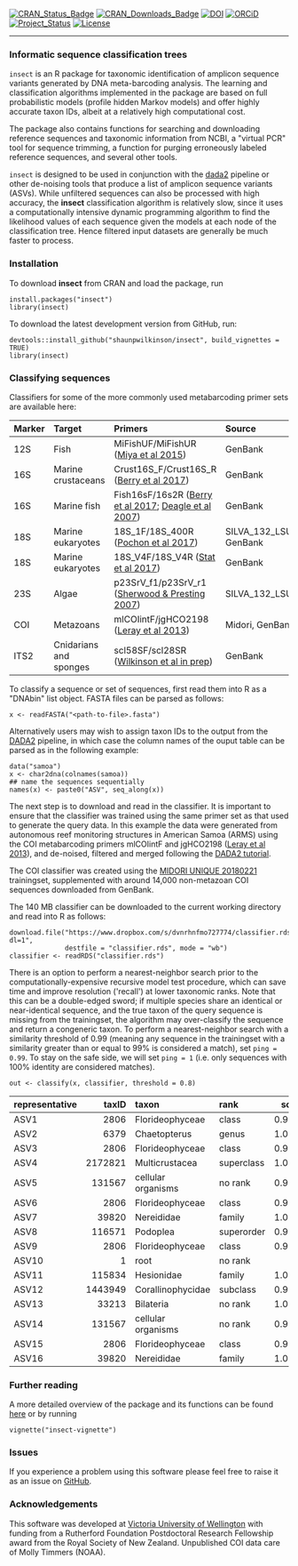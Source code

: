 [![CRAN\_Status\_Badge](http://www.r-pkg.org/badges/version/insect)](https://cran.r-project.org/package=insect)
[![CRAN\_Downloads\_Badge](http://cranlogs.r-pkg.org/badges/grand-total/insect)](https://cran.r-project.org/package=insect)
[![DOI](https://zenodo.org/badge/87808693.svg)](https://zenodo.org/badge/latestdoi/87808693)
[![ORCiD](https://img.shields.io/badge/ORCiD-0000--0002--7332--7931-brightgreen.svg)](http://orcid.org/0000-0002-7332-7931)
[![Project\_Status](http://www.repostatus.org/badges/latest/active.svg)](http://www.repostatus.org/#active)
[![License](https://img.shields.io/badge/License-GPL%20v3-blue.svg)](http://www.gnu.org/licenses/gpl-3.0)

------------------------------------------------------------------------

### Informatic sequence classification trees

`insect` is an R package for taxonomic identification of amplicon
sequence variants generated by DNA meta-barcoding analysis. The learning
and classification algorithms implemented in the package are based on
full probabilistic models (profile hidden Markov models) and offer
highly accurate taxon IDs, albeit at a relatively high computational
cost.

The package also contains functions for searching and downloading
reference sequences and taxonomic information from NCBI, a "virtual PCR"
tool for sequence trimming, a function for purging erroneously labeled
reference sequences, and several other tools.

`insect` is designed to be used in conjunction with the
[dada2](https://benjjneb.github.io/dada2/index.html) pipeline or other
de-noising tools that produce a list of amplicon sequence variants
(ASVs). While unfiltered sequences can also be processed with high
accuracy, the **insect** classification algorithm is relatively slow,
since it uses a computationally intensive dynamic programming algorithm
to find the likelihood values of each sequence given the models at each
node of the classification tree. Hence filtered input datasets are
generally be much faster to process.

### Installation

To download **insect** from CRAN and load the package, run

    install.packages("insect")
    library(insect)

To download the latest development version from GitHub, run:

    devtools::install_github("shaunpwilkinson/insect", build_vignettes = TRUE) 
    library(insect)

### Classifying sequences

Classifiers for some of the more commonly used metabarcoding primer sets
are available here:

<!-- note newlines needed between html tags and code chunk -->
<table>
<thead>
<tr class="header">
<th align="left">Marker</th>
<th align="left">Target</th>
<th align="left">Primers</th>
<th align="left">Source</th>
<th align="right">Version</th>
<th align="right">Date</th>
<th align="left">Download</th>
</tr>
</thead>
<tbody>
<tr class="odd">
<td align="left">12S</td>
<td align="left">Fish</td>
<td align="left">MiFishUF/MiFishUR (<a href="https://www.ncbi.nlm.nih.gov/pubmed/26587265">Miya et al 2015</a>)</td>
<td align="left">GenBank</td>
<td align="right">1</td>
<td align="right">20181111</td>
<td align="left"><a href="https://www.dropbox.com/s/fv3dpvws6zjvtib/classifier.rds?dl=1">RDS (9MB)</a></td>
</tr>
<tr class="even">
<td align="left">16S</td>
<td align="left">Marine crustaceans</td>
<td align="left">Crust16S_F/Crust16S_R (<a href="https://www.ncbi.nlm.nih.gov/pmc/articles/PMC5528208/">Berry et al 2017</a>)</td>
<td align="left">GenBank</td>
<td align="right">4</td>
<td align="right">20180626</td>
<td align="left"><a href="https://www.dropbox.com/s/9vl9gj3frw7ng1m/classifier.rds?dl=1">RDS (7.1 MB)</a></td>
</tr>
<tr class="odd">
<td align="left">16S</td>
<td align="left">Marine fish</td>
<td align="left">Fish16sF/16s2R (<a href="https://www.ncbi.nlm.nih.gov/pmc/articles/PMC5528208/">Berry et al 2017</a>; <a href="https://www.ncbi.nlm.nih.gov/pmc/articles/PMC1959119/">Deagle et al 2007</a>)</td>
<td align="left">GenBank</td>
<td align="right">4</td>
<td align="right">20180627</td>
<td align="left"><a href="https://www.dropbox.com/s/fvfrd46exdah037/classifier.rds?dl=1">RDS (6.8MB)</a></td>
</tr>
<tr class="even">
<td align="left">18S</td>
<td align="left">Marine eukaryotes</td>
<td align="left">18S_1F/18S_400R (<a href="https://www.ncbi.nlm.nih.gov/pubmed/24023913">Pochon et al 2017</a>)</td>
<td align="left">SILVA_132_LSUParc, GenBank</td>
<td align="right">5</td>
<td align="right">20180709</td>
<td align="left"><a href="https://www.dropbox.com/s/rmhh1g73jtipagu/classifier.rds?dl=1">RDS (11.8 MB)</a></td>
</tr>
<tr class="odd">
<td align="left">18S</td>
<td align="left">Marine eukaryotes</td>
<td align="left">18S_V4F/18S_V4R (<a href="https://www.ncbi.nlm.nih.gov/pubmed/28947818">Stat et al 2017</a>)</td>
<td align="left">GenBank</td>
<td align="right">4</td>
<td align="right">20180525</td>
<td align="left"><a href="https://www.dropbox.com/s/s315gxuo4p24kx8/classifier.rds?dl=1">RDS (11.5 MB)</a></td>
</tr>
<tr class="even">
<td align="left">23S</td>
<td align="left">Algae</td>
<td align="left">p23SrV_f1/p23SrV_r1 (<a href="https://onlinelibrary.wiley.com/doi/abs/10.1111/j.1529-8817.2007.00341.x">Sherwood &amp; Presting 2007</a>)</td>
<td align="left">SILVA_132_LSUParc</td>
<td align="right">1</td>
<td align="right">20180715</td>
<td align="left"><a href="https://www.dropbox.com/s/6o8cauqrlgnmwp5/classifier.rds?dl=1">RDS (26.9MB)</a></td>
</tr>
<tr class="odd">
<td align="left">COI</td>
<td align="left">Metazoans</td>
<td align="left">mlCOIintF/jgHCO2198 (<a href="https://frontiersinzoology.biomedcentral.com/articles/10.1186/1742-9994-10-34">Leray et al 2013</a>)</td>
<td align="left">Midori, GenBank</td>
<td align="right">5</td>
<td align="right">20181124</td>
<td align="left"><a href="https://www.dropbox.com/s/dvnrhnfmo727774/classifier.rds?dl=1">RDS (140 MB)</a></td>
</tr>
<tr class="even">
<td align="left">ITS2</td>
<td align="left">Cnidarians and sponges</td>
<td align="left">scl58SF/scl28SR (<a href="https://www.dropbox.com/s/6hcs1goju60wqi4/README.txt?dl=1">Wilkinson et al in prep</a>)</td>
<td align="left">GenBank</td>
<td align="right">5</td>
<td align="right">20180920</td>
<td align="left"><a href="https://www.dropbox.com/s/f07cka6308ebk2o/classifier.rds?dl=1">RDS (6.6 MB)</a></td>
</tr>
</tbody>
</table>

To classify a sequence or set of sequences, first read them into R as a
"DNAbin" list object. FASTA files can be parsed as follows:

    x <- readFASTA("<path-to-file>.fasta")

Alternatively users may wish to assign taxon IDs to the output from the
[DADA2](https://www.nature.com/articles/nmeth.3869) pipeline, in which
case the column names of the ouput table can be parsed as in the
following example:

    data("samoa") 
    x <- char2dna(colnames(samoa))
    ## name the sequences sequentially
    names(x) <- paste0("ASV", seq_along(x))

The next step is to download and read in the classifier. It is important
to ensure that the classifier was trained using the same primer set as
that used to generate the query data. In this example the data were
generated from autonomous reef monitoring structures in American Samoa
(ARMS) using the COI metabarcoding primers mlCOIintF and jgHCO2198
([Leray et al
2013](https://frontiersinzoology.biomedcentral.com/articles/10.1186/1742-9994-10-34)),
and de-noised, filtered and merged following the [DADA2
tutorial](https://benjjneb.github.io/dada2/tutorial.html).

The COI classifier was created using the [MIDORI UNIQUE
20180221](http://reference-midori.info/download.php) trainingset,
supplemented with around 14,000 non-metazoan COI sequences downloaded
from GenBank.

The 140 MB classifier can be downloaded to the current working directory
and read into R as follows:

    download.file("https://www.dropbox.com/s/dvnrhnfmo727774/classifier.rds?dl=1", 
                  destfile = "classifier.rds", mode = "wb")
    classifier <- readRDS("classifier.rds")

There is an option to perform a nearest-neighbor search prior to the
computationally-expensive recursive model test procedure, which can save
time and improve resolution ('recall') at lower taxonomic ranks. Note
that this can be a double-edged sword; if multiple species share an
identical or near-identical sequence, and the true taxon of the query
sequence is missing from the trainingset, the algorithm may
over-classify the sequence and return a congeneric taxon. To perform a
nearest-neighbor search with a similarity threshold of 0.99 (meaning any
sequence in the trainingset with a similarity greater than or equal to
99% is considered a match), set `ping = 0.99`. To stay on the safe side,
we will set `ping = 1` (i.e. only sequences with 100% identity are
considered matches).

    out <- classify(x, classifier, threshold = 0.8)

<!-- note newlines needed between html tags and code chunk -->
<table>
<thead>
<tr class="header">
<th align="left">representative</th>
<th align="right">taxID</th>
<th align="left">taxon</th>
<th align="left">rank</th>
<th align="right">score</th>
<th align="left">kingdom</th>
<th align="left">phylum</th>
<th align="left">class</th>
<th align="left">order</th>
<th align="left">family</th>
<th align="left">genus</th>
<th align="left">species</th>
</tr>
</thead>
<tbody>
<tr class="odd">
<td align="left">ASV1</td>
<td align="right">2806</td>
<td align="left">Florideophyceae</td>
<td align="left">class</td>
<td align="right">0.9981</td>
<td align="left"></td>
<td align="left"></td>
<td align="left">Florideophyceae</td>
<td align="left"></td>
<td align="left"></td>
<td align="left"></td>
<td align="left"></td>
</tr>
<tr class="even">
<td align="left">ASV2</td>
<td align="right">6379</td>
<td align="left">Chaetopterus</td>
<td align="left">genus</td>
<td align="right">1.0000</td>
<td align="left">Metazoa</td>
<td align="left">Annelida</td>
<td align="left">Polychaeta</td>
<td align="left">Spionida</td>
<td align="left">Chaetopteridae</td>
<td align="left">Chaetopterus</td>
<td align="left"></td>
</tr>
<tr class="odd">
<td align="left">ASV3</td>
<td align="right">2806</td>
<td align="left">Florideophyceae</td>
<td align="left">class</td>
<td align="right">0.9989</td>
<td align="left"></td>
<td align="left"></td>
<td align="left">Florideophyceae</td>
<td align="left"></td>
<td align="left"></td>
<td align="left"></td>
<td align="left"></td>
</tr>
<tr class="even">
<td align="left">ASV4</td>
<td align="right">2172821</td>
<td align="left">Multicrustacea</td>
<td align="left">superclass</td>
<td align="right">1.0000</td>
<td align="left">Metazoa</td>
<td align="left">Arthropoda</td>
<td align="left"></td>
<td align="left"></td>
<td align="left"></td>
<td align="left"></td>
<td align="left"></td>
</tr>
<tr class="odd">
<td align="left">ASV5</td>
<td align="right">131567</td>
<td align="left">cellular organisms</td>
<td align="left">no rank</td>
<td align="right">0.9952</td>
<td align="left"></td>
<td align="left"></td>
<td align="left"></td>
<td align="left"></td>
<td align="left"></td>
<td align="left"></td>
<td align="left"></td>
</tr>
<tr class="even">
<td align="left">ASV6</td>
<td align="right">2806</td>
<td align="left">Florideophyceae</td>
<td align="left">class</td>
<td align="right">0.9981</td>
<td align="left"></td>
<td align="left"></td>
<td align="left">Florideophyceae</td>
<td align="left"></td>
<td align="left"></td>
<td align="left"></td>
<td align="left"></td>
</tr>
<tr class="odd">
<td align="left">ASV7</td>
<td align="right">39820</td>
<td align="left">Nereididae</td>
<td align="left">family</td>
<td align="right">1.0000</td>
<td align="left">Metazoa</td>
<td align="left">Annelida</td>
<td align="left">Polychaeta</td>
<td align="left">Phyllodocida</td>
<td align="left">Nereididae</td>
<td align="left"></td>
<td align="left"></td>
</tr>
<tr class="even">
<td align="left">ASV8</td>
<td align="right">116571</td>
<td align="left">Podoplea</td>
<td align="left">superorder</td>
<td align="right">0.9995</td>
<td align="left">Metazoa</td>
<td align="left">Arthropoda</td>
<td align="left">Hexanauplia</td>
<td align="left"></td>
<td align="left"></td>
<td align="left"></td>
<td align="left"></td>
</tr>
<tr class="odd">
<td align="left">ASV9</td>
<td align="right">2806</td>
<td align="left">Florideophyceae</td>
<td align="left">class</td>
<td align="right">0.9482</td>
<td align="left"></td>
<td align="left"></td>
<td align="left">Florideophyceae</td>
<td align="left"></td>
<td align="left"></td>
<td align="left"></td>
<td align="left"></td>
</tr>
<tr class="even">
<td align="left">ASV10</td>
<td align="right">1</td>
<td align="left">root</td>
<td align="left">no rank</td>
<td align="right">NA</td>
<td align="left"></td>
<td align="left"></td>
<td align="left"></td>
<td align="left"></td>
<td align="left"></td>
<td align="left"></td>
<td align="left"></td>
</tr>
<tr class="odd">
<td align="left">ASV11</td>
<td align="right">115834</td>
<td align="left">Hesionidae</td>
<td align="left">family</td>
<td align="right">1.0000</td>
<td align="left">Metazoa</td>
<td align="left">Annelida</td>
<td align="left">Polychaeta</td>
<td align="left">Phyllodocida</td>
<td align="left">Hesionidae</td>
<td align="left"></td>
<td align="left"></td>
</tr>
<tr class="even">
<td align="left">ASV12</td>
<td align="right">1443949</td>
<td align="left">Corallinophycidae</td>
<td align="left">subclass</td>
<td align="right">0.9910</td>
<td align="left"></td>
<td align="left"></td>
<td align="left">Florideophyceae</td>
<td align="left"></td>
<td align="left"></td>
<td align="left"></td>
<td align="left"></td>
</tr>
<tr class="odd">
<td align="left">ASV13</td>
<td align="right">33213</td>
<td align="left">Bilateria</td>
<td align="left">no rank</td>
<td align="right">1.0000</td>
<td align="left">Metazoa</td>
<td align="left"></td>
<td align="left"></td>
<td align="left"></td>
<td align="left"></td>
<td align="left"></td>
<td align="left"></td>
</tr>
<tr class="even">
<td align="left">ASV14</td>
<td align="right">131567</td>
<td align="left">cellular organisms</td>
<td align="left">no rank</td>
<td align="right">0.9952</td>
<td align="left"></td>
<td align="left"></td>
<td align="left"></td>
<td align="left"></td>
<td align="left"></td>
<td align="left"></td>
<td align="left"></td>
</tr>
<tr class="odd">
<td align="left">ASV15</td>
<td align="right">2806</td>
<td align="left">Florideophyceae</td>
<td align="left">class</td>
<td align="right">0.9993</td>
<td align="left"></td>
<td align="left"></td>
<td align="left">Florideophyceae</td>
<td align="left"></td>
<td align="left"></td>
<td align="left"></td>
<td align="left"></td>
</tr>
<tr class="even">
<td align="left">ASV16</td>
<td align="right">39820</td>
<td align="left">Nereididae</td>
<td align="left">family</td>
<td align="right">1.0000</td>
<td align="left">Metazoa</td>
<td align="left">Annelida</td>
<td align="left">Polychaeta</td>
<td align="left">Phyllodocida</td>
<td align="left">Nereididae</td>
<td align="left"></td>
<td align="left"></td>
</tr>
</tbody>
</table>

### Further reading

A more detailed overview of the package and its functions can be found
[here](https://rpubs.com/shaunpwilkinson/insect) or by running

    vignette("insect-vignette")

### Issues

If you experience a problem using this software please feel free to
raise it as an issue on
[GitHub](http://github.com/shaunpwilkinson/insect/issues).

### Acknowledgements

This software was developed at [Victoria University of
Wellington](http://www.victoria.ac.nz/) with funding from a Rutherford
Foundation Postdoctoral Research Fellowship award from the Royal Society
of New Zealand. Unpublished COI data care of Molly Timmers (NOAA).
